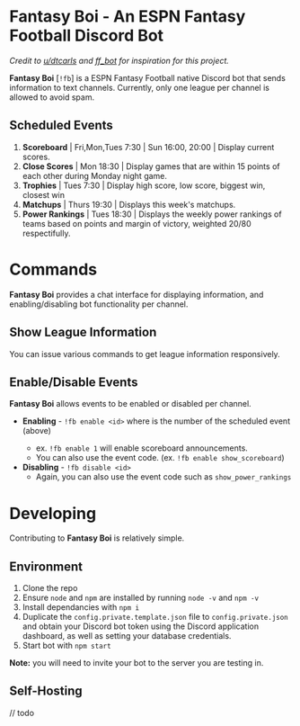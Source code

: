 # Fantasy Boi - An ESPN Fantasy Football Discord Bot

_Credit to [u/dtcarls](https://github.com/dtcarls) and [ff_bot](https://github.com/dtcarls/ff_bot) for inspiration for this project._

**Fantasy Boi** [`!fb`] is a ESPN Fantasy Football native Discord bot that sends information to text channels. Currently, only one league per channel is allowed to avoid spam.

## Scheduled Events
1. **Scoreboard** | Fri,Mon,Tues 7:30 | Sun 16:00, 20:00 | Display current scores.
1. **Close Scores** | Mon 18:30 | Display games that are within 15 points of each other during Monday night game.
1. **Trophies** | Tues 7:30 | Display high score, low score, biggest win, closest win
1. **Matchups** | Thurs 19:30 | Displays this week's matchups.
1. **Power Rankings** | Tues 18:30 | Displays the weekly power rankings of teams based on points and margin of victory, weighted 20/80 respectifully.

# Commands
**Fantasy Boi** provides a chat interface for displaying information, and enabling/disabling bot functionality per channel.

## Show League Information
You can issue various commands to get league information responsively.

## Enable/Disable Events
**Fantasy Boi** allows events to be enabled or disabled per channel.
* **Enabling** - `!fb enable <id>` where <id> is the number of the scheduled event (above)
    * ex. `!fb enable 1` will enable scoreboard announcements.
    * You can also use the event code. (ex. `!fb enable show_scoreboard`) 
* **Disabling** - `!fb disable <id>`
    * Again, you can also use the event code such as `show_power_rankings`

# Developing
Contributing to **Fantasy Boi** is relatively simple.

## Environment
1. Clone the repo
2. Ensure `node` and `npm` are installed by running `node -v` and `npm -v`
3. Install dependancies with `npm i`
4. Duplicate the `config.private.template.json` file to `config.private.json` and obtain your Discord bot token using the Discord application dashboard, as well as setting your database credentials.
5. Start bot with `npm start`

**Note:** you will need to invite your bot to the server you are testing in. 

## Self-Hosting
// todo